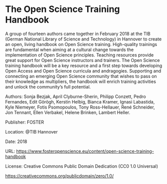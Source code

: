 # The Open Science Training Handbook

A group of fourteen authors came together in February 2018 at the TIB (German National Library of Science and Technology) in Hannover to create an open, living handbook on Open Science training. High-quality trainings are fundamental when aiming at a cultural change towards the implementation of Open Science principles. Teaching resources provide great support for Open Science instructors and trainers. The Open Science training handbook will be a key resource and a first step towards developing Open Access and Open Science curricula and andragogies. Supporting and connecting an emerging Open Science community that wishes to pass on their knowledge as multipliers, the handbook will enrich training activities and unlock the community’s full potential.

Authors: Sonja Bezjak, April Clyburne-Sherin, Philipp Conzett, Pedro Fernandes, Edit Görögh, Kerstin Helbig, Bianca Kramer, Ignasi Labastida, Kyle Niemeyer, Fotis Psomopoulos, Tony Ross-Hellauer, René Schneider, Jon Tennant, Ellen Verbakel, Helene Brinken, Lambert Heller.

Publisher: FOSTER

Location: @TIB Hannover

Date: 2018

URL: https://www.fosteropenscience.eu/content/open-science-training-handbook

License: Creative Commons Public Domain Dedication (CC0 1.0 Universal)

https://creativecommons.org/publicdomain/zero/1.0/
